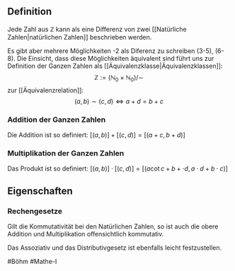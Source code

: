 ## Definition
Jede Zahl aus $\mathbb{Z}$ kann als eine Differenz von zwei [[Natürliche Zahlen|natürlichen Zahlen]] beschrieben werden. 

Es gibt aber mehrere Möglichkeiten -2 als Diferenz zu schreiben (3-5), (6-8).
Die Einsicht, dass diese Möglichkeiten äquivalent sind führt uns zur Definition der Ganzen Zahlen als [[Äquivalenzklasse|Äquivalenzklassen]]:
$$\mathbb{Z}:=(\mathbb{N}_0 \times \mathbb{N}_0)/\sim$$
zur [[Äquivalenzrelation]]:
$$(a,b) \sim (c,d) \iff a+d = b+c$$

### Addition der Ganzen Zahlen
Die Addition ist so definiert:
 $[(a, b)] + [(c,d)] = [(a+c, b+d)]$

### Multiplikation der Ganzen Zahlen
Das Produkt ist so definiert:
 $[(a, b)] \cdot [(c,d)] = [(a\cot c + b+ \cdot d, a \cdot d + b \cdot c)]$

## Eigenschaften
### Rechengesetze
Gilt die Kommutativität bei den Natürlichen Zahlen, so ist auch die obere Addition und Multiplikation offensichtlich kommutativ.

Das Assoziativ und das Distributivgesetz ist ebenfalls leicht festzustellen. 




#Böhm
#Mathe-I 